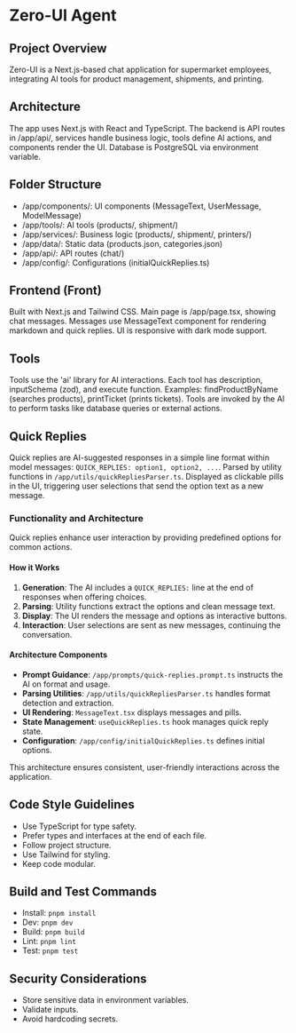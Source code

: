 # Zero-UI Agent

## Project Overview
Zero-UI is a Next.js-based chat application for supermarket employees, integrating AI tools for product management, shipments, and printing.

## Architecture
The app uses Next.js with React and TypeScript. The backend is API routes in /app/api/, services handle business logic, tools define AI actions, and components render the UI. Database is PostgreSQL via environment variable.

## Folder Structure
- /app/components/: UI components (MessageText, UserMessage, ModelMessage)
- /app/tools/: AI tools (products/, shipment/)
- /app/services/: Business logic (products/, shipment/, printers/)
- /app/data/: Static data (products.json, categories.json)
- /app/api/: API routes (chat/)
- /app/config/: Configurations (initialQuickReplies.ts)

## Frontend (Front)
Built with Next.js and Tailwind CSS. Main page is /app/page.tsx, showing chat messages. Messages use MessageText component for rendering markdown and quick replies. UI is responsive with dark mode support.

## Tools
Tools use the 'ai' library for AI interactions. Each tool has description, inputSchema (zod), and execute function. Examples: findProductByName (searches products), printTicket (prints tickets). Tools are invoked by the AI to perform tasks like database queries or external actions.

## Quick Replies
Quick replies are AI-suggested responses in a simple line format within model messages: `QUICK_REPLIES: option1, option2, ...`. Parsed by utility functions in `/app/utils/quickRepliesParser.ts`. Displayed as clickable pills in the UI, triggering user selections that send the option text as a new message.

### Functionality and Architecture
Quick replies enhance user interaction by providing predefined options for common actions.

#### How it Works
1. **Generation**: The AI includes a `QUICK_REPLIES:` line at the end of responses when offering choices.
2. **Parsing**: Utility functions extract the options and clean message text.
3. **Display**: The UI renders the message and options as interactive buttons.
4. **Interaction**: User selections are sent as new messages, continuing the conversation.

#### Architecture Components
- **Prompt Guidance**: `/app/prompts/quick-replies.prompt.ts` instructs the AI on format and usage.
- **Parsing Utilities**: `/app/utils/quickRepliesParser.ts` handles format detection and extraction.
- **UI Rendering**: `MessageText.tsx` displays messages and pills.
- **State Management**: `useQuickReplies.ts` hook manages quick reply state.
- **Configuration**: `/app/config/initialQuickReplies.ts` defines initial options.

This architecture ensures consistent, user-friendly interactions across the application.

## Code Style Guidelines
- Use TypeScript for type safety.
- Prefer types and interfaces at the end of each file.
- Follow project structure.
- Use Tailwind for styling.
- Keep code modular.

## Build and Test Commands
- Install: `pnpm install`
- Dev: `pnpm dev`
- Build: `pnpm build`
- Lint: `pnpm lint`
- Test: `pnpm test`

## Security Considerations
- Store sensitive data in environment variables.
- Validate inputs.
- Avoid hardcoding secrets.
